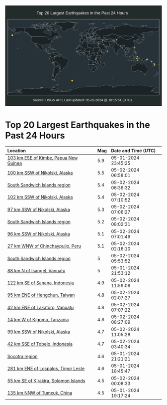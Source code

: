 ![Map](./map.png)

# Top 20 Largest Earthquakes in the Past 24 Hours

| Location | Mag | Date and Time (UTC) |
|:---|:---|:---|
| [103 km ESE of Kimbe, Papua New Guinea](https://earthquake.usgs.gov/earthquakes/eventpage/us6000mvk5) | 5.9 | 05-01-2024 23:45:25 |
| [100 km SSW of Nikolski, Alaska](https://earthquake.usgs.gov/earthquakes/eventpage/us6000mvmi) | 5.5 | 05-02-2024 06:58:01 |
| [South Sandwich Islands region](https://earthquake.usgs.gov/earthquakes/eventpage/us6000mvmb) | 5.4 | 05-02-2024 06:36:32 |
| [102 km SSW of Nikolski, Alaska](https://earthquake.usgs.gov/earthquakes/eventpage/us6000mvmq) | 5.4 | 05-02-2024 07:10:52 |
| [97 km SSW of Nikolski, Alaska](https://earthquake.usgs.gov/earthquakes/eventpage/us6000mvmm) | 5.3 | 05-02-2024 07:06:27 |
| [South Sandwich Islands region](https://earthquake.usgs.gov/earthquakes/eventpage/us6000mvnj) | 5.2 | 05-02-2024 08:02:31 |
| [96 km SSW of Nikolski, Alaska](https://earthquake.usgs.gov/earthquakes/eventpage/us6000mvms) | 5.1 | 05-02-2024 07:01:49 |
| [27 km WNW of Chinchaypujio, Peru](https://earthquake.usgs.gov/earthquakes/eventpage/us6000mvky) | 5.1 | 05-02-2024 02:16:10 |
| [South Sandwich Islands region](https://earthquake.usgs.gov/earthquakes/eventpage/us6000mvm5) | 5 | 05-02-2024 05:53:52 |
| [88 km N of Isangel, Vanuatu](https://earthquake.usgs.gov/earthquakes/eventpage/us6000mvjq) | 5 | 05-01-2024 21:53:12 |
| [122 km SE of Sanana, Indonesia](https://earthquake.usgs.gov/earthquakes/eventpage/us6000mvpv) | 4.9 | 05-02-2024 11:59:06 |
| [95 km ENE of Hengchun, Taiwan](https://earthquake.usgs.gov/earthquakes/eventpage/us6000mvks) | 4.8 | 05-02-2024 02:07:27 |
| [42 km ENE of Lakatoro, Vanuatu](https://earthquake.usgs.gov/earthquakes/eventpage/us6000mvmx) | 4.8 | 05-02-2024 07:07:22 |
| [14 km W of Kigoma, Tanzania](https://earthquake.usgs.gov/earthquakes/eventpage/us6000mvnr) | 4.8 | 05-02-2024 08:27:09 |
| [99 km SSW of Nikolski, Alaska](https://earthquake.usgs.gov/earthquakes/eventpage/us6000mvpi) | 4.7 | 05-02-2024 11:05:28 |
| [42 km SSE of Tobelo, Indonesia](https://earthquake.usgs.gov/earthquakes/eventpage/us6000mvls) | 4.7 | 05-02-2024 03:40:34 |
| [Socotra region](https://earthquake.usgs.gov/earthquakes/eventpage/us6000mvjm) | 4.6 | 05-01-2024 21:21:21 |
| [281 km ENE of Lospalos, Timor Leste](https://earthquake.usgs.gov/earthquakes/eventpage/us6000mvi3) | 4.6 | 05-01-2024 18:45:47 |
| [55 km SE of Kirakira, Solomon Islands](https://earthquake.usgs.gov/earthquakes/eventpage/us6000mvk7) | 4.5 | 05-02-2024 00:08:33 |
| [135 km NNW of Tumxuk, China](https://earthquake.usgs.gov/earthquakes/eventpage/us6000mvi9) | 4.5 | 05-01-2024 19:17:24 |
